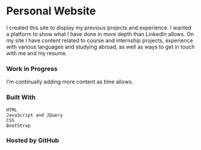 # Personal Website
I created this site to display my previous projects and experience. I wanted a platform to show what I have done in more depth than LinkedIn allows. On my site I have content related to course and internship projects, experience with various languages and studying abroad, as well as ways to get in touch with me and my resume.

### Work in Progress
I'm continually adding more content as time allows.

### Built With
```
HTML
JavaScript and JQuery
CSS
BootStrap
```

### Hosted by GitHub